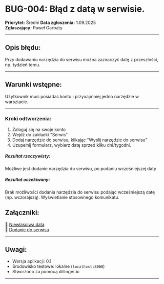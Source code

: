 # BUG-004: Błąd z datą w serwisie.

**Priorytet:** Średni 
**Data zgłoszenia:** 1.09.2025  
**Zgłaszający:** Paweł Garbaty  

---

## Opis błędu:
Przy dodawaniu narzędzia do serwisu można zaznaczyć datę z przeszłości, np. tydzień temu. 

---

## Warunki wstępne:
Użytkownik musi posiadać konto i przynajmniej jedno narzędzie w warsztacie.

---

### Kroki odtworzenia:

1. Zaloguj się na swoje konto
2. Wejdź do zakładki "Serwis"
3. Dodaj narzędzie do serwisu, klikając "Wyślij narzędzie do serwisu" 
4. Uzupełnij formularz, wybierz datę sprzed kilku dni/tygodni.

##### Rezultat rzeczywisty:

Możliwe jest dodanie narzędzia do serwisu, po podaniu wcześniejszej daty

##### Rezultat oczekiwany:
Brak możliwości dodania narzędzia do serwisu podając wcześniejszą datę (np. wczorajszą).  Wyświetlanie stosownego komunikatu.
    

## Załączniki:

📎 [Niewłaściwa data](https://github.com/Pawel566/Virtual_Workshop_Testing_Manual/blob/main/Bugs_Virtual_Workshop/Screenshots/bug_004_wybieranie_daty.png)  
📎 [Dodanie do serwisu](https://github.com/Pawel566/Virtual_Workshop_Testing_Manual/blob/main/Bugs_Virtual_Workshop/Screenshots/bug_004_dodanie_do_serwisu.png)



---

## Uwagi:
- Wersja aplikacji: 0.1  
- Środowisko testowe: lokalne (`localhost:8000`)  
- Stworzono za pomocą dillinger.io  

---


